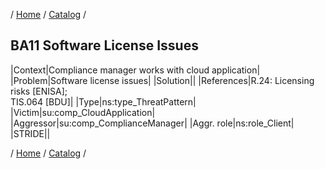 / [Home](/acctp/) / [Catalog](/acctp/catalog/) /

## BA11 Software License Issues

|Context|Compliance manager works with cloud application|
|Problem|Software license issues|
|Solution||
|References|R.24: Licensing risks [ENISA];<br /> TIS.064 [BDU]|
|Type|ns:type_ThreatPattern|
|Victim|su:comp_CloudApplication|
|Aggressor|su:comp_ComplianceManager|
|Aggr. role|ns:role_Client|
|STRIDE||

/ [Home](/acctp/) / [Catalog](/acctp/catalog/) /
